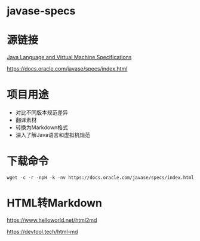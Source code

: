 # javase-specs

# 源链接

[Java Language and Virtual Machine Specifications](https://docs.oracle.com/javase/specs/index.html)

https://docs.oracle.com/javase/specs/index.html


# 项目用途
* 对比不同版本规范差异
* 翻译素材
* 转换为Markdown格式
* 深入了解Java语言和虚拟机规范

# 下载命令

```
wget -c -r -npH -k -nv https://docs.oracle.com/javase/specs/index.html
```

# HTML转Markdown

https://www.helloworld.net/html2md

https://devtool.tech/html-md


